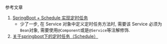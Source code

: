 参考文章

1. [SpringBoot + Schedule 实现定时任务](https://www.jianshu.com/p/4d9c9b08111d)
    - 少了一步, 在 Service 对象中定义定时任务方法时, 需要该 Service 必须为`Bean`对象, 需要使用`@Component`或是`@Service`等注解修饰.
2. [关于springboot下的定时任务（Schedule）](https://blog.csdn.net/wz_ling1991/article/details/83930409)

